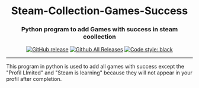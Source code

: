 <h1 align="center">Steam-Collection-Games-Success
</h1>
<h3 align="center">Python program to add Games with success in steam coollection</h3>

<p align="center">
    <a href="https://github.comMouflon23/Steam-Collection-Games-Success/releases/latest"><img src="https://img.shields.io/github/release/Mouflon23/Steam-Collection-Games-Success.svg?maxAge=2592000" alt="GitHub release" /></a>
    <a href="https://https://github.com/Mouflon23/Steam-Collection-Games-Success/releases"><img src="https://img.shields.io/github/downloads/Mouflon23/Steam-Collection-Games-Success/total.svg?maxAge=2592000" alt="Github All Releases" /></a>
    <a href="https://github.com/ambv/black"><img src="https://img.shields.io/badge/code%20style-black-000000.svg" alt="Code style: black"></a>
</p>

---

This program in python is used to add all games with success except the "Profil LImited" and "Steam is learning"  because they will not appear in your profil after completion.
